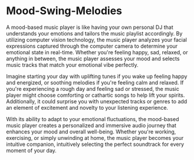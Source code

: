 # Mood-Swing-Melodies
A mood-based music player is like having your own personal DJ that understands your emotions and tailors the music playlist accordingly. By utilizing computer vision technology, the music player analyzes your facial expressions captured through the computer camera to determine your emotional state in real-time. Whether you're feeling happy, sad, relaxed, or anything in between, the music player assesses your mood and selects music tracks that match your emotional vibe perfectly.

Imagine starting your day with uplifting tunes if you wake up feeling happy and energized, or soothing melodies if you're feeling calm and relaxed. If you're experiencing a rough day and feeling sad or stressed, the music player might choose comforting or cathartic songs to help lift your spirits. Additionally, it could surprise you with unexpected tracks or genres to add an element of excitement and novelty to your listening experience.

With its ability to adapt to your emotional fluctuations, the mood-based music player creates a personalized and immersive audio journey that enhances your mood and overall well-being. Whether you're working, exercising, or simply unwinding at home, the music player becomes your intuitive companion, intuitively selecting the perfect soundtrack for every moment of your day.
